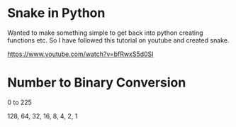 # Snake in Python

Wanted to make something simple to get back into python creating functions etc. So I have followed this tutorial on youtube and created snake.

https://www.youtube.com/watch?v=bfRwxS5d0SI

# Number to Binary Conversion

0 to 225

128, 64, 32, 16, 8, 4, 2, 1